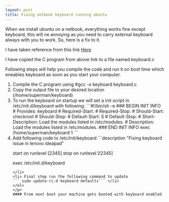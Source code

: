 ```yaml
---
layout: post
title: Fixing netbook keyboard running ubuntu
---
```

<p class="message">
When we install ubuntu on a netbook, everything works fine except keyboard, this will ne annoying as you need to carry external keyboard always with you to work. So, here is a fix to it.
</p>
<p>
I have taken reference from this link <a href="http://blog.yjl.im/2010/08/disable-laptop-ps2-at-keyboard-i8042.html">Here</a>
</p><p>I have copied the C program from above link to a file named keyboard.c
</p>
<p>Following steps will help you compile the code and run it on boot time which eneables keyboard as soon as you start your computer.
<ol>
<li>Compile the C program using #gcc -o keyboard keyboard.c</li>
<li>Copy the output file to your desired location (/home/superman/keyboard)
</li><li>To run the keyboard on startup we will set a init script in /etc/init.d/keyboard with following:
```#!/bin/sh -e
### BEGIN INIT INFO
# Provides:          keyboard
# Required-Start:    
# Required-Stop:     
# Should-Start:      checkroot
# Should-Stop:
# Default-Start:     S
# Default-Stop:
# Short-Description: Load the modules listed in /etc/modules.
# Description:       Load the modules listed in /etc/modules.
### END INIT INFO
exec /home/superman/keyboard 1
```
</li><li>Add following code to /etc/init/keyboard
```description	"Fixing keyboard issue in lenovo ideapad"

start on runlevel [2345]
stop on runlevel [!2345]

exec /etc/init.d/keyboard
```
</li>
<li> Final step run the following command to update 
``` sudo update-rc.d keyboard defaults``` </li>
</ol>
</p>
#### From next boot your machine gets booted with keyboard enabled
